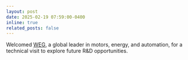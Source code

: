 ```yaml
---
layout: post
date: 2025-02-19 07:59:00-0400
inline: true
related_posts: false
---
```


Welcomed [WEG](https://www.weg.net), a global leader in motors, energy, and automation, for a technical visit to explore future R&D opportunities.